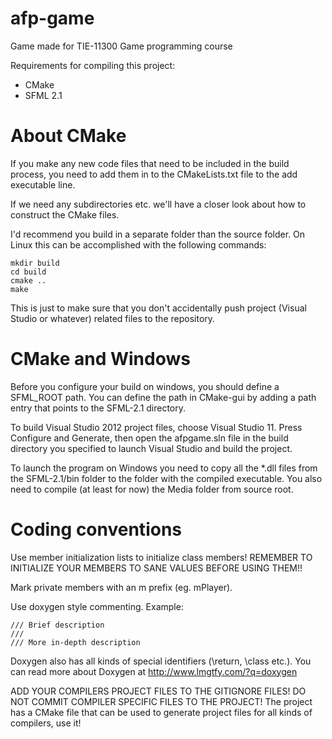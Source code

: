afp-game
========

Game made for TIE-11300 Game programming course

Requirements for compiling this project:

* CMake
* SFML 2.1

About CMake
========

If you make any new code files that need to be included in the build process,
you need to add them in to the CMakeLists.txt file to the add executable line.

If we need any subdirectories etc. we'll have a closer look about how to construct
the CMake files.

I'd recommend you build in a separate folder than the source folder. On Linux 
this can be accomplished with the following commands:

```
mkdir build
cd build
cmake ..
make
```

This is just to make sure that you don't accidentally push project (Visual Studio or whatever)
related files to the repository.

CMake and Windows
========

Before you configure your build on windows, you should define a SFML_ROOT path. You can define
 the path in CMake-gui by adding a path entry that points to the SFML-2.1 directory.

 To build Visual Studio 2012 project files, choose Visual Studio 11. Press Configure and Generate, then open
 the afpgame.sln file in the build directory you specified to launch Visual Studio and build the project.

To launch the program on Windows you need to copy all the *.dll files from the SFML-2.1/bin folder to the folder
 with the compiled executable. You also need to compile (at least for now) the Media folder from source root.

Coding conventions
========

Use member initialization lists to initialize class members! REMEMBER
TO INITIALIZE YOUR MEMBERS TO SANE VALUES BEFORE USING THEM!!

Mark private members with an m prefix (eg. mPlayer).

Use doxygen style commenting. Example:

```
/// Brief description
///
/// More in-depth description
```

Doxygen also has all kinds of special identifiers (\return, \class etc.). 
You can read more about Doxygen at http://www.lmgtfy.com/?q=doxygen

ADD YOUR COMPILERS PROJECT FILES TO THE GITIGNORE FILES! DO NOT COMMIT 
COMPILER SPECIFIC FILES TO THE PROJECT! The project has a CMake file
that can be used to generate project files for all kinds of compilers,
use it!
